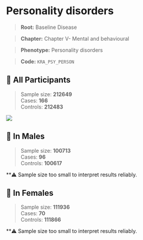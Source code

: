# Personality disorders

> **Root:** Baseline Disease  

> **Chapter:** Chapter V- Mental and behavioural  

> **Phenotype:** Personality disorders  

> **Code:** `KRA_PSY_PERSON`

## 🧪 All Participants  
> Sample size: **212649**  
> Cases: **166**  
> Controls: **212483**
<img src="/Disease/Figures/ALL/Incidence/KRA_PSY_PERSON.png"/>
<CsvTable src="/Disease_Data/ALL/Incidence/COX_KRA_PSY_PERSON.csv" label="🔍 View full results" />

## 👨 In Males  
> Sample size: **100713**  
> Cases: **96**  
> Controls: **100617**

**⚠️ Sample size too small to interpret results reliably.


## 👩 In Females  
> Sample size: **111936**  
> Cases: **70**  
> Controls: **111866**

**⚠️ Sample size too small to interpret results reliably.

